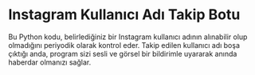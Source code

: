 # Instagram Kullanıcı Adı Takip Botu
Bu Python kodu, belirlediğiniz bir Instagram kullanıcı adının alınabilir olup olmadığını periyodik olarak kontrol eder. 
Takip edilen kullanıcı adı boşa çıktığı anda, program sizi sesli ve görsel bir bildirimle uyararak anında haberdar olmanızı sağlar.
